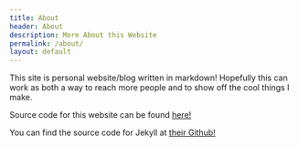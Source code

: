 ```yaml
---
title: About
header: About
description: More About this Website
permalink: /about/
layout: default
---
```


This site is personal website/blog written in markdown! Hopefully this can work as both a way to reach more people and to show off the cool things I make.

Source code for this website can be found [here!](https://gitlab.com/cameron.dugan/camerondugan.com)

You can find the source code for Jekyll at [their Github!][jekyll-proj]

[jekyll-proj]: https://github.com/jekyll/jekyll
